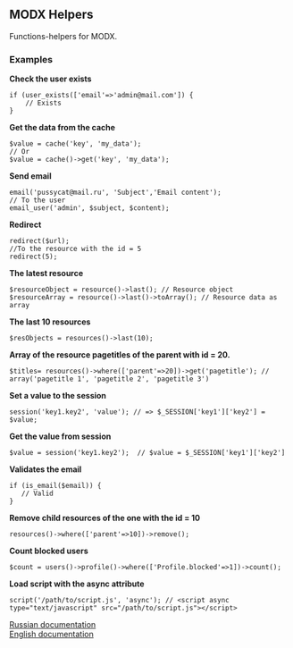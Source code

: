 ## MODX Helpers
Functions-helpers for MODX.

### Examples
**Check the user exists**
```
if (user_exists(['email'=>'admin@mail.com']) {
    // Exists
}
```

**Get the data from the cache**
```
$value = cache('key', 'my_data');
// Or 
$value = cache()->get('key', 'my_data');
```

**Send email**
```
email('pussycat@mail.ru', 'Subject','Email content');
// To the user
email_user('admin', $subject, $content);
```

**Redirect**
```
redirect($url);
//To the resource with the id = 5
redirect(5);
```

**The latest resource**
```
$resourceObject = resource()->last(); // Resource object
$resourceArray = resource()->last()->toArray(); // Resource data as array
```

**The last 10 resources**
```
$resObjects = resources()->last(10); 
```

**Array of the resource pagetitles of the parent with id = 20.**
```
$titles= resources()->where(['parent'=>20])->get('pagetitle'); // array('pagetitle 1', 'pagetitle 2', 'pagetitle 3')
```

**Set a value to the session**
```
session('key1.key2', 'value'); // => $_SESSION['key1']['key2'] = $value;
```
**Get the value from session**
```
$value = session('key1.key2');  // $value = $_SESSION['key1']['key2']
```

**Validates the email**
```
if (is_email($email)) {
   // Valid
}
```
**Remove child resources of the one with the id = 10**
```
resources()->where(['parent'=>10])->remove();
```

**Count blocked users**
```
$count = users()->profile()->where(['Profile.blocked'=>1])->count();
```
**Load script with the async attribute**
```
script('/path/to/script.js', 'async'); // <script async type="text/javascript" src="/path/to/script.js"></script>
```

[Russian documentation](./docs/ru.md)  
[English documentation](./docs/en.md)